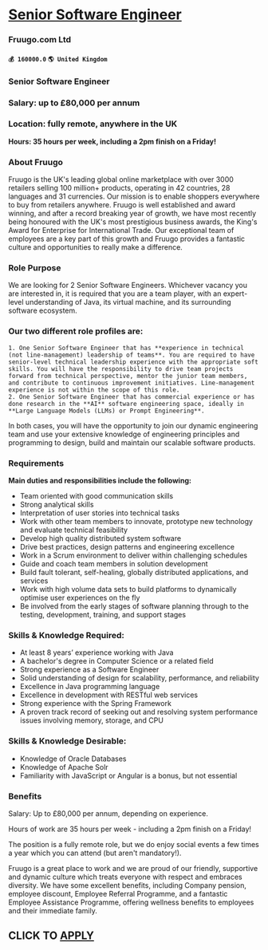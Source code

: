 # [Senior Software Engineer](https://www.remotewlb.com/apply/senior-software-engineer-78691)  
### Fruugo.com Ltd  
#### `💰 160000.0` `🌎 United Kingdom`  

### Senior Software Engineer

### Salary: up to £80,000 per annum

### Location: fully remote, anywhere in the UK

 **Hours: 35 hours per week, including a 2pm finish on a Friday!**

### About Fruugo

Fruugo is the UK's leading global online marketplace with over 3000 retailers selling 100 million+ products, operating in 42 countries, 28 languages and 31 currencies. Our mission is to enable shoppers everywhere to buy from retailers anywhere. Fruugo is well established and award winning, and after a record breaking year of growth, we have most recently being honoured with the UK's most prestigious business awards, the King's Award for Enterprise for International Trade. Our exceptional team of employees are a key part of this growth and Fruugo provides a fantastic culture and opportunities to really make a difference.

### Role Purpose

We are looking for 2 Senior Software Engineers. Whichever vacancy you are interested in, it is required that you are a team player, with an expert-level understanding of Java, its virtual machine, and its surrounding software ecosystem.

### Our two different role profiles are:

    1. One Senior Software Engineer that has **experience in technical (not line-management) leadership of teams**. You are required to have senior-level technical leadership experience with the appropriate soft skills. You will have the responsibility to drive team projects forward from technical perspective, mentor the junior team members, and contribute to continuous improvement initiatives. Line-management experience is not within the scope of this role.
    2. One Senior Software Engineer that has commercial experience or has done research in the **AI** software engineering space, ideally in **Large Language Models (LLMs) or Prompt Engineering**.

In both cases, you will have the opportunity to join our dynamic engineering team and use your extensive knowledge of engineering principles and programming to design, build and maintain our scalable software products.

### Requirements

 **Main duties and responsibilities include the following:**

  * Team oriented with good communication skills
  * Strong analytical skills
  * Interpretation of user stories into technical tasks
  * Work with other team members to innovate, prototype new technology and evaluate technical feasibility
  * Develop high quality distributed system software
  * Drive best practices, design patterns and engineering excellence
  * Work in a Scrum environment to deliver within challenging schedules
  * Guide and coach team members in solution development 
  * Build fault tolerant, self-healing, globally distributed applications, and services
  * Work with high volume data sets to build platforms to dynamically optimise user experiences on the fly
  * Be involved from the early stages of software planning through to the testing, development, training, and support stages

### Skills & Knowledge Required:

  * At least 8 years’ experience working with Java
  * A bachelor's degree in Computer Science or a related field
  * Strong experience as a Software Engineer 
  * Solid understanding of design for scalability, performance, and reliability
  * Excellence in Java programming language 
  * Excellence in development with RESTful web services 
  * Strong experience with the Spring Framework
  * A proven track record of seeking out and resolving system performance issues involving memory, storage, and CPU

### Skills & Knowledge Desirable:

  * Knowledge of Oracle Databases
  * Knowledge of Apache Solr
  * Familiarity with JavaScript or Angular is a bonus, but not essential

### Benefits

Salary: Up to £80,000 per annum, depending on experience.

Hours of work are 35 hours per week - including a 2pm finish on a Friday!

The position is a fully remote role, but we do enjoy social events a few times a year which you can attend (but aren't mandatory!).

Fruugo is a great place to work and we are proud of our friendly, supportive and dynamic culture which treats everyone with respect and embraces diversity. We have some excellent benefits, including Company pension, employee discount, Employee Referral Programme, and a fantastic Employee Assistance Programme, offering wellness benefits to employees and their immediate family.

  
## CLICK TO [APPLY](https://www.remotewlb.com/apply/senior-software-engineer-78691)

